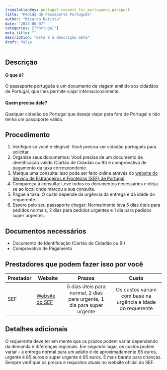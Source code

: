 ```yaml
---
translationKey: portugal-request_for_portuguese_passport
title: "Pedido de Passaporte Português"
author: "Ricardo Batista"
date: "2024-06-07"
categories: ["Portugal"]
meta_title: ""
description: "Esta é a descrição meta"
draft: false
---
```


## Descrição
#### O que é?
O passaporte português é um documento de viagem emitido aos cidadãos de Portugal, que lhes permite viajar internacionalmente.
#### Quem precisa dele?
Qualquer cidadão de Portugal que deseje viajar para fora de Portugal e não tenha um passaporte válido.

## Procedimento
1. Verifique se você é elegível: Você precisa ser cidadão português para solicitar.
2. Organize seus documentos: Você precisa de um documento de identificação válido (Cartão de Cidadão ou BI) e comprovativo de pagamento da taxa correspondente.
3. Marque uma consulta: Isso pode ser feito online através do [website do Serviço de Estrangeiros e Fronteiras (SEF) de Portugal](https://www.sef.pt/pt/pages/conteudo-detalhe.aspx?nID=13).
4. Compareça à consulta: Leve todos os documentos necessários e dirija-se ao local onde marcou a sua consulta.
5. Pague a taxa: O custo depende da urgência da entrega e da idade do requerente.
6. Espere pelo seu passaporte chegar: Normalmente leva 5 dias úteis para pedidos normais, 2 dias para pedidos urgentes e 1 dia para pedidos super urgentes.

## Documentos necessários
- Documento de Identificação (Cartão de Cidadão ou BI)
- Comprovativo de Pagamento

## Prestadores que podem fazer isso por você

| Prestador        |     Website     |     Prazos    |       Custo      |
| --------------- | --------------- |  :-------------: | :-------------: |
| SEF      |  [Website do SEF](https://www.sef.pt/pt/pages/conteudo-detalhe.aspx?nID=13)      |      5 dias úteis para normal, 2 dias para urgente, 1 dia para super urgente     |        Os custos variam com base na urgência e idade do requerente       |

## Detalhes adicionais
O requerente deve ter em mente que os prazos podem variar dependendo da demanda e diferenças regionais. Em segundo lugar, os custos podem variar - a entrega normal para um adulto é de aproximadamente 65 euros, urgente é 85 euros e super urgente é 95 euros. É mais barato para crianças. Sempre verifique os preços e requisitos atuais no website oficial do SEF.